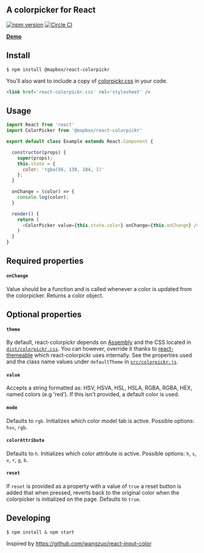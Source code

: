A colorpicker for React
---

[![npm version](http://img.shields.io/npm/v/@mapbox/react-colorpickr.svg)](https://npmjs.org/package/@mapbox/react-colorpickr) [![Circle CI](https://circleci.com/gh/mapbox/react-colorpickr.svg?style=svg&circle-token=7b6e2687ff5804946f2c0ef5a8a93ad92a4c8ff3)](https://circleci.com/gh/mapbox/react-colorpickr)

__[Demo](https://www.mapbox.com/react-colorpickr/example/)__

## Install

    $ npm install @mapbox/react-colorpickr

You'll also want to include a copy of [colorpickr.css](https://github.com/mapbox/react-colorpickr/blob/mb-pages/dist/colorpickr.css) in your code.

``` html
<link href='react-colorpickr.css' rel='stylesheet' />
```

## Usage

```js
import React from 'react'
import ColorPicker from '@mapbox/react-colorpickr'

export default class Example extends React.Component {

  constructor(props) {
    super(props);
    this.state = {
      color: 'rgba(56, 130, 184, 1)'
    };
  }

  onChange = (color) => {
    console.log(color);
  }

  render() {
    return (
      <ColorPicker value={this.state.color} onChange={this.onChange} />
    )
  }
}
```

## Required properties

#### `onChange`

Value should be a function and is called whenever a color is updated from
the colorpicker. Returns a color object.

## Optional properties

#### `theme`

By default, react-colorpickr depends on [Assembly](https://www.mapbox.com/assembly/) and the CSS located in [`dist/colorpickr.css`](https://github.com/mapbox/react-colorpickr/blob/mb-pages/dist/colorpickr.css). You can however, override it thanks to [react-themeable](https://github.com/markdalgleish/react-themeable) which react-colorpickr uses internally. See the properties used and the class name values under `defaultTheme` in [`src/colorpickr.js`](https://github.com/mapbox/react-colorpickr/blob/assemblify/src/colorpickr.js).

#### `value`

Accepts a string formatted as: HSV, HSVA, HSL, HSLA, RGBA, RGBA, HEX, named colors (e.g 'red').
If this isn't provided, a default color is used.

#### `mode`

Defaults to `rgb`. Initializes which color model tab is active.
Possible options: `hsv`, `rgb`.

#### `colorAttribute`

Defaults to `h`. Initializes which color attribute is active.
Possible options: `h`, `s`, `v`, `r`, `g`, `b`.

#### `reset`

If `reset` is provided as a property with a value of `true` a reset button is
added that when pressed, reverts back to the original color when the
colorpicker is initialized on the page. Defaults to `true`.

## Developing

    $ npm install & npm start

Inspired by https://github.com/wangzuo/react-input-color
